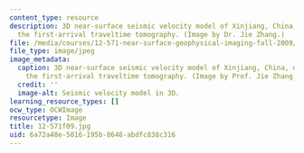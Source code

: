 ```yaml
---
content_type: resource
description: 3D near-surface seismic velocity model of Xinjiang, China, derived from
  the first-arrival traveltime tomography. (Image by Dr. Jie Zhang.)
file: /media/courses/12-571-near-surface-geophysical-imaging-fall-2009/6a72a48e5016195b8646abdfc838c316_12-571f09.jpg
file_type: image/jpeg
image_metadata:
  caption: 3D near-surface seismic velocity model of Xinjiang, China, derived from
    the first-arrival traveltime tomography. (Image by Prof. Jie Zhang.)
  credit: ''
  image-alt: Seismic velocity model in 3D.
learning_resource_types: []
ocw_type: OCWImage
resourcetype: Image
title: 12-571f09.jpg
uid: 6a72a48e-5016-195b-8646-abdfc838c316
---
```

